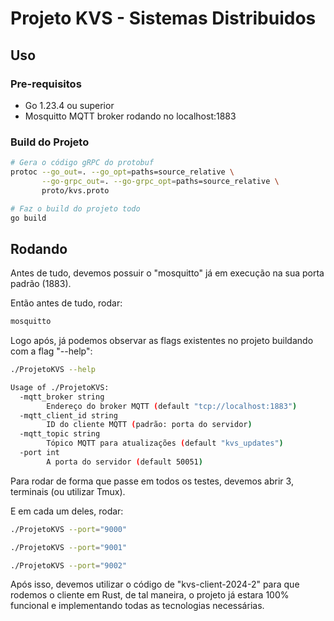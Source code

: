 # Projeto KVS - Sistemas Distribuidos

## Uso

### Pre-requisitos

- Go 1.23.4 ou superior
- Mosquitto MQTT broker rodando no localhost:1883

### Build do Projeto

```bash
# Gera o código gRPC do protobuf
protoc --go_out=. --go_opt=paths=source_relative \
       --go-grpc_out=. --go-grpc_opt=paths=source_relative \
       proto/kvs.proto

# Faz o build do projeto todo
go build
```


## Rodando

Antes de tudo, devemos possuir o "mosquitto" já em execução na sua porta padrão (1883).

Então antes de tudo, rodar:

```bash
mosquitto
```

Logo após, já podemos observar as flags existentes no projeto buildando com a flag "--help":


```bash
./ProjetoKVS --help

Usage of ./ProjetoKVS:
  -mqtt_broker string
    	Endereço do broker MQTT (default "tcp://localhost:1883")
  -mqtt_client_id string
    	ID do cliente MQTT (padrão: porta do servidor)
  -mqtt_topic string
    	Tópico MQTT para atualizações (default "kvs_updates")
  -port int
    	A porta do servidor (default 50051)
```


Para rodar de forma que passe em todos os testes, devemos abrir 3, terminais (ou utilizar Tmux).

E em cada um deles, rodar:

```bash
./ProjetoKVS --port="9000"

./ProjetoKVS --port="9001"

./ProjetoKVS --port="9002"
```


Após isso, devemos utilizar o código de "kvs-client-2024-2" para que rodemos o cliente em Rust, de tal maneira, o projeto já estara 100% funcional e implementando todas as tecnologias necessárias.

